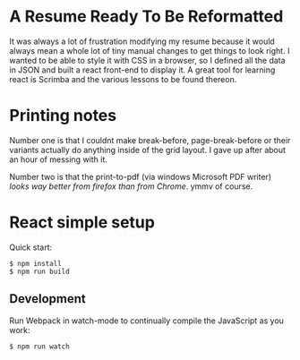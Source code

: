 # A Resume Ready To Be Reformatted
It was always a lot of frustration modifying my resume because it would always mean a whole lot of tiny manual changes to get things to look right. I wanted to be able to style it with CSS in a browser, so I defined all the data in JSON and built a react front-end to display it. A great tool for learning react is Scrimba and the various lessons to be found thereon.

# Printing notes
Number one is that I couldnt make break-before, page-break-before or their variants actually do anything inside of the grid layout. I gave up after about an hour of messing with it. 

Number two is that the print-to-pdf (via windows Microsoft PDF writer) *looks way better from firefox than from Chrome*. ymmv of course.

# React simple setup

Quick start:

```
$ npm install
$ npm run build
````

## Development

Run Webpack in watch-mode to continually compile the JavaScript as you work:

```
$ npm run watch
```
